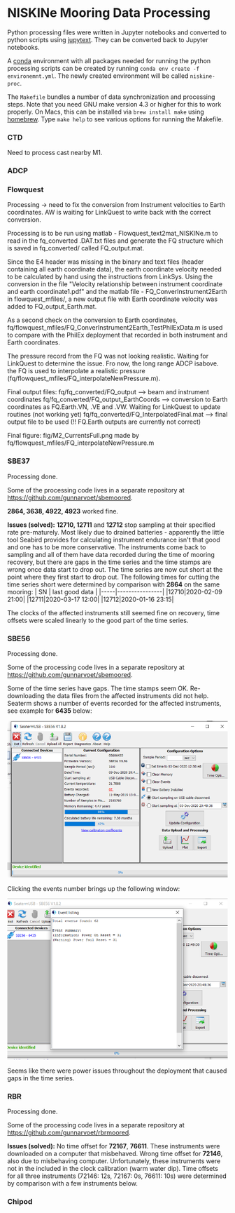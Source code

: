 NISKINe Mooring Data Processing
===============================

Python processing files were written in Jupyter notebooks and converted to python scripts using [jupytext](https://jupytext.readthedocs.io/en/latest/). They can be converted back to Jupyter notebooks.

A [conda](https://docs.conda.io/en/latest/) environment with all packages needed for running the python processing scripts can be created by running `conda env create -f environemnt.yml`. The newly created environment will be called `niskine-proc`.

The `Makefile` bundles a number of data synchronization and processing steps. Note that you need GNU make version 4.3 or higher for this to work properly. On Macs, this can be installed via `brew install make` using [homebrew](https://brew.sh/). Type `make help` to see various options for running the Makefile.

### CTD
Need to process cast nearby M1.


### ADCP


### Flowquest

Processing -> need to fix the conversion from Instrument velocities to Earth coordinates. AW is waiting for LinkQuest to write back with the correct conversion. 

Processing is to be run using matlab - Flowquest_text2mat_NISKINe.m to read in the fq_converted .DAT.txt files and generate the FQ structure which is saved in fq_converted/ called FQ_output.mat. 

Since the E4 header was missing in the binary and text files (header containing all earth coordinate data), the earth coordinate velocity needed to be calculated by hand using the instructions from LinkSys. Using the conversion in the file "Velocity relationship between instrument coordinate and earth coordinate1.pdf" and the matlab file - FQ_ConverInstrument2Earth in flowquest_mfiles/, a new output file with Earth coordinate velocity was added to FQ_output_Earth.mat. 

As a second check on the conversion to Earth coordinates, fq/flowquest_mfiles/FQ_ConverInstrument2Earth_TestPhilExData.m is used to compare with the PhilEx deployment that recorded in both instrument and Earth coordinates. 

The pressure record from the FQ was not looking realistic. Waiting for LinkQuest to determine the issue. Fro now, the long range ADCP isabove. the FQ is used to interpolate a realistic pressure (fq/flowquest_mfiles/FQ_interpolateNewPressure.m). 

Final output files: 
fq/fq_converted/FQ_output --> beam and instrument coordinates
fq/fq_converted/FQ_output_EarthCoords --> conversion to Earth coordinates as FQ.Earth.VN, .VE and .VW. Waiting for LinkQuest to update routines (not working yet)
fq/fq_converted/FQ_InterpolatedFinal.mat --> final output file to be used (!! FQ.Earth outputs are currently not correct)

Final figure: 
fig/M2_CurrentsFull.png made by fq/flowquest_mfiles/FQ_interpolateNewPressure.m

### SBE37
Processing done.

Some of the processing code lives in a separate repository at https://github.com/gunnarvoet/sbemoored.

**2864, 3638, 4922, 4923** worked fine.

**Issues (solved):** **12710, 12711** and **12712** stop sampling at their specified rate pre-maturely. Most likely due to drained batteries - apparently the little tool Seabird provides for calculating instrument endurance isn't that good and one has to be more conservative. The instruments come back to sampling and all of them have data recorded during the time of mooring recovery, but there are gaps in the time series and the time stamps are wrong once data start to drop out. The time series are now cut short at the point where they first start to drop out. The following times for cutting the time series short were determined by comparison with **2864** on the same mooring:
| SN  | last good data |
|-----|----------------|
|12710|2020-02-09 21:00|
|12711|2020-03-17 12:00|
|12712|2020-01-16 23:15|

The clocks of the affected instruments still seemed fine on recovery, time offsets were scaled linearly to the good part of the time series.


### SBE56
Processing done.

Some of the processing code lives in a separate repository at https://github.com/gunnarvoet/sbemoored.

Some of the time series have gaps. The time stamps seem OK. Re-downloading the data files from the affected instruments did not help. Seaterm shows a number of events recorded for the affected instruments, see example for **6435** below:

![SBE56 Seaterm Screenshot](fig/sbe56_seaterm_screenshot.png)

Clicking the events number brings up the following window:

![SBE56 Event Listing Screenshot](fig/sbe56_event_listing_screenshot.png)

Seems like there were power issues throughout the deployment that caused gaps in the time series.


### RBR
Processing done.

Some of the processing code lives in a separate repository at https://github.com/gunnarvoet/rbrmoored.


**Issues (solved):** No time offset for **72167**, **76611**. These instruments were downloaded on a computer that misbehaved. Wrong time offset for **72146**, also due to misbehaving computer. Unfortunately, these instruments were not in the included in the clock calibration (warm water dip).
Time offsets for all three instruments (72146: 12s, 72167: 0s, 76611: 10s) were determined by comparison with a few instruments below.


### Chipod
